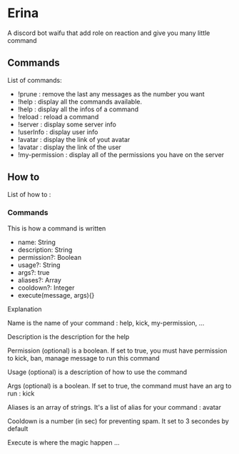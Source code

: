 # Erina

A discord bot waifu that add role on reaction and give you many little command

## Commands

List of commands:

- !prune <number> : remove the last any messages as the number you want
- !help : display all the commands available.
- !help <command> : display all the infos of a command
- !reload <command> : reload a command
- !server : display some server info
- !userInfo : display user info
- !avatar : display the link of yout avatar
- !avatar <user> : display the link of the user
- !my-permission : display all of the permissions you have on the server

## How to

List of how to :

### Commands

This is how a command is written

- name: String
- description: String
- permission?: Boolean
- usage?: String
- args?: true
- aliases?: Array<string>
- cooldown?: Integer
- execute(message, args){}

Explanation

Name is the name of your command : help, kick, my-permission, ...

Description is the description for the help

Permission (optional) is a boolean. If set to true, you must have permission to kick, ban, manage message to run this command

Usage (optional) is a description of how to use the command

Args (optional) is a boolean. If set to true, the command must have an arg to run : kick

Aliases is an array of strings. It's a list of alias for your command : avatar

Cooldown is a number (in sec) for preventing spam. It set to 3 secondes by default

Execute is where the magic happen ...
